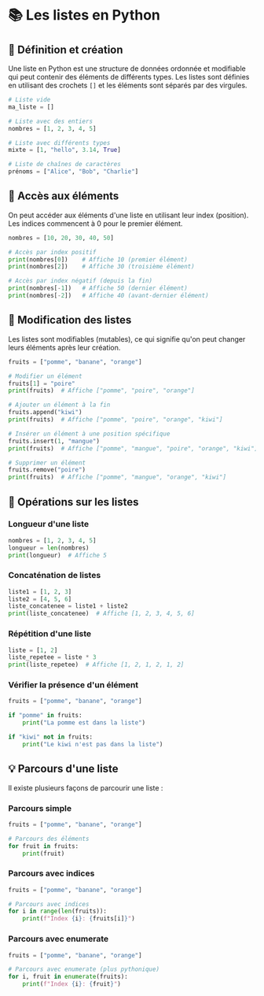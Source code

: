 # 📚 Les listes en Python

## 📖 Définition et création

Une liste en Python est une structure de données ordonnée et modifiable qui peut contenir des éléments de différents types. Les listes sont définies en utilisant des crochets `[]` et les éléments sont séparés par des virgules.

```python
# Liste vide
ma_liste = []

# Liste avec des entiers
nombres = [1, 2, 3, 4, 5]

# Liste avec différents types
mixte = [1, "hello", 3.14, True]

# Liste de chaînes de caractères
prénoms = ["Alice", "Bob", "Charlie"]
```

## 📖 Accès aux éléments

On peut accéder aux éléments d'une liste en utilisant leur index (position). Les indices commencent à 0 pour le premier élément.

```python
nombres = [10, 20, 30, 40, 50]

# Accès par index positif
print(nombres[0])    # Affiche 10 (premier élément)
print(nombres[2])    # Affiche 30 (troisième élément)

# Accès par index négatif (depuis la fin)
print(nombres[-1])   # Affiche 50 (dernier élément)
print(nombres[-2])   # Affiche 40 (avant-dernier élément)
```

## 📖 Modification des listes

Les listes sont modifiables (mutables), ce qui signifie qu'on peut changer leurs éléments après leur création.

```python
fruits = ["pomme", "banane", "orange"]

# Modifier un élément
fruits[1] = "poire"
print(fruits)  # Affiche ["pomme", "poire", "orange"]

# Ajouter un élément à la fin
fruits.append("kiwi")
print(fruits)  # Affiche ["pomme", "poire", "orange", "kiwi"]

# Insérer un élément à une position spécifique
fruits.insert(1, "mangue")
print(fruits)  # Affiche ["pomme", "mangue", "poire", "orange", "kiwi"]

# Supprimer un élément
fruits.remove("poire")
print(fruits)  # Affiche ["pomme", "mangue", "orange", "kiwi"]
```

## 📖 Opérations sur les listes

### Longueur d'une liste

```python
nombres = [1, 2, 3, 4, 5]
longueur = len(nombres)
print(longueur)  # Affiche 5
```

### Concaténation de listes

```python
liste1 = [1, 2, 3]
liste2 = [4, 5, 6]
liste_concatenee = liste1 + liste2
print(liste_concatenee)  # Affiche [1, 2, 3, 4, 5, 6]
```

### Répétition d'une liste

```python
liste = [1, 2]
liste_repetee = liste * 3
print(liste_repetee)  # Affiche [1, 2, 1, 2, 1, 2]
```

### Vérifier la présence d'un élément

```python
fruits = ["pomme", "banane", "orange"]

if "pomme" in fruits:
    print("La pomme est dans la liste")

if "kiwi" not in fruits:
    print("Le kiwi n'est pas dans la liste")
```

## 💡 Parcours d'une liste

Il existe plusieurs façons de parcourir une liste :

### Parcours simple

```python
fruits = ["pomme", "banane", "orange"]

# Parcours des éléments
for fruit in fruits:
    print(fruit)
```

### Parcours avec indices

```python
fruits = ["pomme", "banane", "orange"]

# Parcours avec indices
for i in range(len(fruits)):
    print(f"Index {i}: {fruits[i]}")
```

### Parcours avec enumerate

```python
fruits = ["pomme", "banane", "orange"]

# Parcours avec enumerate (plus pythonique)
for i, fruit in enumerate(fruits):
    print(f"Index {i}: {fruit}")
```
